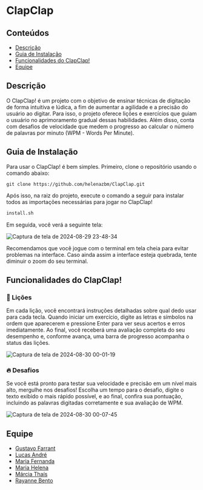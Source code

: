 # ClapClap

## Conteúdos
- [Descrição](#descrição)
- [Guia de Instalação](#guia-de-instalação)
- [Funcionalidades do ClapClap!](#funcionalidades-do-clapclap)
- [Equipe](#equipe)

## Descrição
O ClapClap! é um projeto com o objetivo de ensinar técnicas de digitação de forma intuitiva e lúdica, a fim de aumentar a agilidade e a precisão do usuário ao digitar. Para isso, o projeto oferece lições e exercícios que guiam o usuário no aprimoramento gradual dessas habilidades. Além disso, conta com desafios de velocidade que medem o progresso ao calcular o número de palavras por minuto (WPM - Words Per Minute).

## Guia de Instalação
Para usar o ClapClap! é bem simples. Primeiro, clone o repositório usando o comando abaixo:
```
git clone https://github.com/helenazbm/ClapClap.git
```
Após isso, na raiz do projeto, execute o comando a seguir para instalar todos as importações necessárias para jogar no ClapClap!
```bash
install.sh
```
Em seguida, você verá a seguinte tela:

![Captura de tela de 2024-08-29 23-48-34](https://github.com/user-attachments/assets/4c4ec094-b330-4a10-918a-d96166cf0c7c)

Recomendamos que você jogue com o terminal em tela cheia para evitar problemas na interface. Caso ainda assim a interface esteja quebrada, tente diminuir o zoom do seu terminal.

## Funcionalidades do ClapClap!
### 🏁 Lições
Em cada lição, você encontrará instruções detalhadas sobre qual dedo usar para cada tecla. Quando iniciar um exercício, digite as letras e símbolos na ordem que aparecerem e pressione Enter para ver seus acertos e erros imediatamente. Ao final, você receberá uma avaliação completa do seu desempenho e, conforme avança, uma barra de progresso acompanha o status das lições. 

![Captura de tela de 2024-08-30 00-01-19](https://github.com/user-attachments/assets/c0e2ce6d-4e79-4f90-8817-55883e31c265)

### 🔥 Desafios
Se você está pronto para testar sua velocidade e precisão em um nível mais alto, mergulhe nos desafios! Escolha um tempo para o desafio, digite o texto exibido o mais rápido possível, e ao final, confira sua pontuação, incluindo as palavras digitadas corretamente e sua avaliação de WPM.

![Captura de tela de 2024-08-30 00-07-45](https://github.com/user-attachments/assets/9b6bd69d-d124-4681-898f-070008938e82)

## Equipe
- [Gustavo Farrant](https://github.com/GustavoFarrant)
- [Lucas André](https://github.com/lucsa-a)
- [Maria Fernanda](https://github.com/MFernandaRicarte)
- [Maria Helena](https://github.com/helenazbm)
- [Márcia Thaís](https://github.com/marseathais)
- [Rayanne Bento](https://github.com/rayanne-on)
